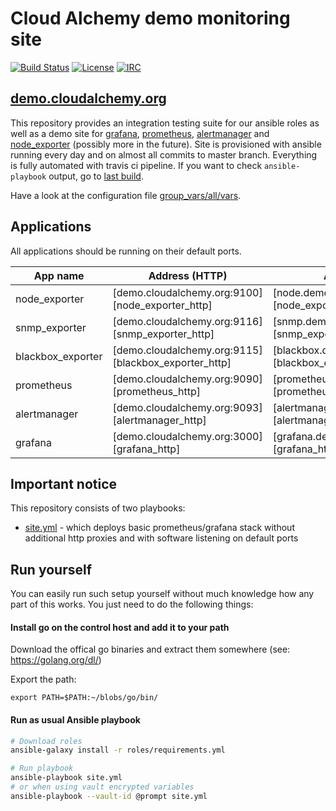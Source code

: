 # Cloud Alchemy demo monitoring site

[![Build Status](https://travis-ci.org/cloudalchemy/demo-site.svg?branch=master)](https://travis-ci.org/cloudalchemy/demo-site)
[![License](https://img.shields.io/badge/license-MIT%20License-brightgreen.svg)](https://opensource.org/licenses/MIT)
[![IRC](https://img.shields.io/badge/irc.freenode.net-%23cloudalchemy-yellow.svg)](https://kiwiirc.com/nextclient/#ircs://irc.freenode.net/#cloudalchemy)

## [demo.cloudalchemy.org](https://demo.cloudalchemy.org)

This repository provides an integration testing suite for our ansible roles as well as a demo site for [grafana](https://github.com/grafana/grafana), [prometheus](https://github.com/prometheus/prometheus), [alertmanager](https://github.com/prometheus/alertmanager) and [node_exporter](https://github.com/prometheus/node_exporter) (possibly more in the future).
Site is provisioned with ansible running every day and on almost all commits to master branch. Everything is fully automated with travis ci pipeline. If you want to check `ansible-playbook` output, go to [last build](https://travis-ci.org/cloudalchemy/demo-site).

Have a look at the configuration file [group_vars/all/vars](group_vars/all/vars).

## Applications

All applications should be running on their default ports.

| App name          | Address (HTTP)                                       | Address (HTTPS)                                           | Status                       |  Uptime                     |
|-------------------|------------------------------------------------------|-----------------------------------------------------------|-----------------------------|-----------------------------|
| node_exporter     | [demo.cloudalchemy.org:9100][node_exporter_http]     | [node.demo.cloudalchemy.org][node_exporter_https]         | ![node_exporter_status]     | ![node_exporter_uptime]     |
| snmp_exporter     | [demo.cloudalchemy.org:9116][snmp_exporter_http]     | [snmp.demo.cloudalchemy.org][snmp_exporter_https]         | ![snmp_exporter_status]     | ![snmp_exporter_uptime]     |
| blackbox_exporter | [demo.cloudalchemy.org:9115][blackbox_exporter_http] | [blackbox.demo.cloudalchemy.org][blackbox_exporter_https] | ![blackbox_exporter_status] | ![blackbox_exporter_uptime] |
| prometheus        | [demo.cloudalchemy.org:9090][prometheus_http]        | [prometheus.demo.cloudalchemy.org][prometheus_https]      | ![prometheus_status]        | ![prometheus_uptime]        |
| alertmanager      | [demo.cloudalchemy.org:9093][alertmanager_http]      | [alertmanager.demo.cloudalchemy.org][alertmanager_https]  | ![alertmanager_status]      | ![alertmanager_uptime]      |
| grafana           | [demo.cloudalchemy.org:3000][grafana_http]           | [grafana.demo.cloudalchemy.org][grafana_https]            | ![grafana_status]           | ![grafana_uptime]           |

## Important notice

This repository consists of two playbooks:
  - [site.yml](site.yml) - which deploys basic prometheus/grafana stack without additional http proxies and with software listening on default ports

## Run yourself

You can easily run such setup yourself without much knowledge how any part of this works. You just need to do the following things:

#### Install go on the control host and add it to your path

Download the offical go binaries and extract them somewhere (see: https://golang.org/dl/)

Export the path:
```
export PATH=$PATH:~/blobs/go/bin/
````

#### Run as usual Ansible playbook

```bash
# Download roles
ansible-galaxy install -r roles/requirements.yml

# Run playbook
ansible-playbook site.yml
# or when using vault encrypted variables
ansible-playbook --vault-id @prompt site.yml
```